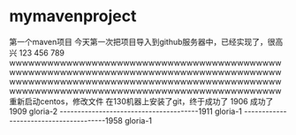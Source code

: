 # mymavenproject
第一个maven项目
今天第一次把项目导入到github服务器中，已经实现了，很高兴
123
456
789
wwwwwwwwwwwwwwwwwwwwwwwwwwwwwwwwwwwwwwwwwwwwwwwwwwwwwwwwwwwwwwwwwwwwwwwwwwwwwwwwwwwwwwwwwwwwwwwwwwwwwwwwwwwwwwwwwwwwwwwwwwwwwwwwwwwwwwwwwwwwwwwwwwwwwwwwwwwwwwwwwwwwwwwwwwww
重新启动centos，修改文件
在130机器上安装了git，终于成功了
1906 成功了
1909 gloria-2
---------------------------------------1911 gloria-1
---------------------------------------1958 gloria-1
